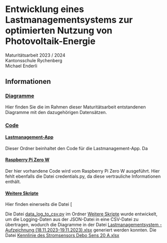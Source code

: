 # Entwicklung eines Lastmanagementsystems zur optimierten Nutzung von Photovoltaik-Energie
Maturitätsarbeit 2023 / 2024  
Kantonsschule Rychenberg  
Michael Enderli

## Informationen
### [Diagramme](https://github.com/LaTartaRugaa/Lastmanagement-System/tree/main/Diagramme)
Hier finden Sie die im Rahmen dieser Maturitätsarbeit entstandenen Diagramme mit den dazugehörigen Datensätzen.  


### [Code](https://github.com/LaTartaRugaa/Lastmanagement-System/tree/main/Code)

#### [Lastmanagement-App](https://github.com/LaTartaRugaa/Lastmanagement-System/tree/main/Code/Lastmanagement-App)
Dieser Ordner beinhaltet den Code für die Lastmanagement-App. Da
#### [Raspberry Pi Zero W](https://github.com/LaTartaRugaa/Lastmanagement-System/tree/main/Code/Raspberry%20Pi%20Zero%20W)
Der hier vorhandene Code wird vom Raspberry Pi Zero W ausgeführt. Hier fehlt ebenfalls die Datei credentials.py, da diese vertrauliche Informationen enthält.
#### [Weitere Skripte](https://github.com/LaTartaRugaa/Lastmanagement-System/tree/main/Code/Weitere%20Skripte)
Hier finden einerseits die Datei [


Die Datei [data_log_to_csv.py](https://github.com/LaTartaRugaa/Lastmanagement-System/blob/main/Code/Weitere%20Skripte/data_log_to_csv.py) im Ordner [Weitere Skripte](https://github.com/LaTartaRugaa/Lastmanagement-System/tree/main/Code/Weitere%20Skripte) wurde entwickelt, um die Logging-Daten aus der JSON-Datei in eine CSV-Datei zu übertragen, wodurch die Diagramme in der Datei [Lastmanagementsystem - Aufzeichnung (18.11.2023-19.11.2023).xlsx](https://github.com/LaTartaRugaa/Lastmanagement-System/blob/main/Diagramme/Lastmanagementsystem%20-%20Aufzeichnung%20(18.11.2023-19.11.2023).xlsx) generiert werden konnten. Die Datei [Kennlinie des Stromsensors Debo Sens 20 A.xlsx](https://github.com/LaTartaRugaa/Lastmanagement-System/blob/main/Diagramme/Kennlinie%20des%20Stromsensors%20Debo%20Sens%2020%20A.xlsx)
